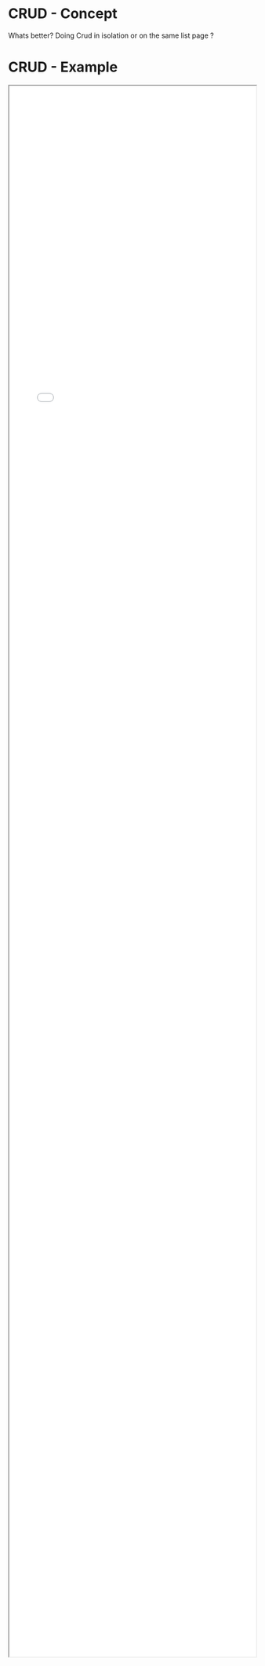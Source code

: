 # CRUD - Concept

Whats better? 
Doing Crud in isolation or on the same list page ?

# CRUD - Example 

<iframe src="./Part 1 - Theory/3.Simplicity/CRUD/index.html" style="width: 100%; height: 80vh;"/>  

# CRUD - Analysis


## Bad things to point out

